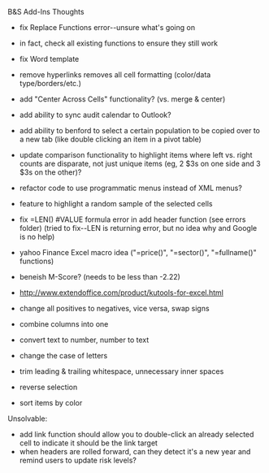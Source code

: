 B&S Add-Ins Thoughts

 - fix Replace Functions error--unsure what's going on
 - in fact, check all existing functions to ensure they still work
 - fix Word template

 - remove hyperlinks removes all cell formatting (color/data type/borders/etc.)
 - add "Center Across Cells" functionality? (vs. merge & center)
 - add ability to sync audit calendar to Outlook?
 - add ability to benford to select a certain population to be copied over to a new tab (like double clicking an item in a pivot table)
 - update comparison functionality to highlight items where left vs. right counts are disparate, not just unique items (eg, 2 $3s on one side and 3 $3s on the other)?
 - refactor code to use programmatic menus instead of XML menus?
 - feature to highlight a random sample of the selected cells

 - fix =LEN() #VALUE formula error in add header function (see errors folder) (tried to fix--LEN is returning error, but no idea why and Google is no help)

 - yahoo Finance Excel macro idea ("=price()", "=sector()", "=fullname()" functions)
 - beneish M-Score? (needs to be less than -2.22)
 - http://www.extendoffice.com/product/kutools-for-excel.html
 - change all positives to negatives, vice versa, swap signs
 - combine columns into one
 - convert text to number, number to text
 - change the case of letters
 - trim leading & trailing whitespace, unnecessary inner spaces
 - reverse selection
 - sort items by color

Unsolvable:
 - add link function should allow you to double-click an already selected cell to indicate it should be the link target
 - when headers are rolled forward, can they detect it's a new year and remind users to update risk levels?

